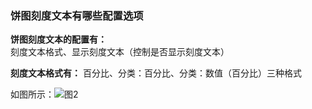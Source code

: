 ### 饼图刻度文本有哪些配置选项

**饼图刻度文本的配置有：** 刻度文本格式、显示刻度文本（控制是否显示刻度文本）

**刻度文本格式有：** 百分比、分类：百分比、分类：数值（百分比）三种格式

如图所示：![图2](/img/src/visulization/piePro/piePro2.png)
